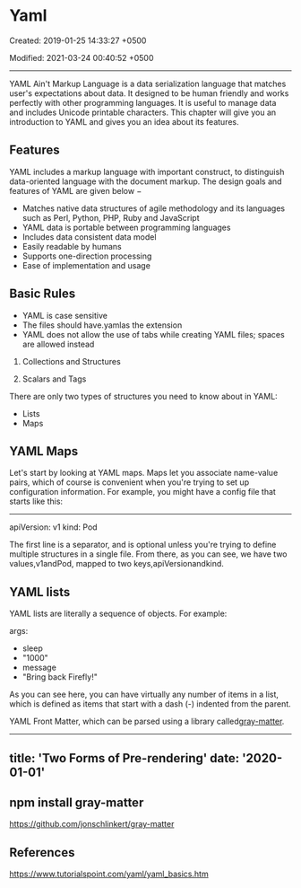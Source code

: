 # Yaml

Created: 2019-01-25 14:33:27 +0500

Modified: 2021-03-24 00:40:52 +0500

---

YAML Ain't Markup Language is a data serialization language that matches user's expectations about data. It designed to be human friendly and works perfectly with other programming languages. It is useful to manage data and includes Unicode printable characters. This chapter will give you an introduction to YAML and gives you an idea about its features.

## Features

YAML includes a markup language with important construct, to distinguish data-oriented language with the document markup. The design goals and features of YAML are given below −

- Matches native data structures of agile methodology and its languages such as Perl, Python, PHP, Ruby and JavaScript
- YAML data is portable between programming languages
- Includes data consistent data model
- Easily readable by humans
- Supports one-direction processing
- Ease of implementation and usage

## Basic Rules

- YAML is case sensitive
- The files should have.yamlas the extension
- YAML does not allow the use of tabs while creating YAML files; spaces are allowed instead

1. Collections and Structures

2. Scalars and Tags

There are only two types of structures you need to know about in YAML:

- Lists
- Maps

## YAML Maps

Let's start by looking at YAML maps. Maps let you associate name-value pairs, which of course is convenient when you're trying to set up configuration information. For example, you might have a config file that starts like this:

---
apiVersion: v1
kind: Pod

The first line is a separator, and is optional unless you're trying to define multiple structures in a single file. From there, as you can see, we have two values,v1andPod, mapped to two keys,apiVersionandkind.

## YAML lists

YAML lists are literally a sequence of objects. For example:

args:

- sleep
- "1000"
- message
- "Bring back Firefly!"

As you can see here, you can have virtually any number of items in a list, which is defined as items that start with a dash (-) indented from the parent.

YAML Front Matter, which can be parsed using a library called[gray-matter](https://github.com/jonschlinkert/gray-matter).

---

title: 'Two Forms of Pre-rendering'
date: '2020-01-01'
---

## npm install gray-matter

<https://github.com/jonschlinkert/gray-matter>

## References

<https://www.tutorialspoint.com/yaml/yaml_basics.htm>
